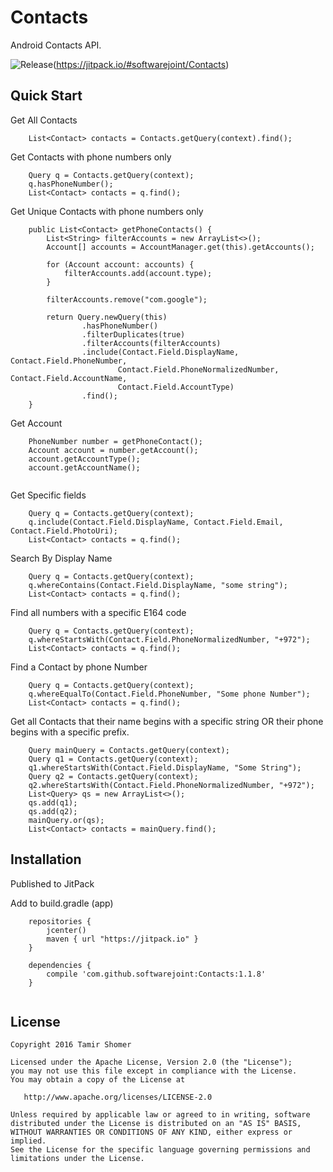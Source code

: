 # Contacts

Android Contacts API.

![Release](https://jitpack.io/v/softwarejoint/Contacts.svg)(https://jitpack.io/#softwarejoint/Contacts)

## Quick Start

Get All Contacts 

```
    List<Contact> contacts = Contacts.getQuery(context).find();
```

Get Contacts with phone numbers only

```
    Query q = Contacts.getQuery(context);
    q.hasPhoneNumber();
    List<Contact> contacts = q.find();
```

Get Unique Contacts with phone numbers only

```
    public List<Contact> getPhoneContacts() {
        List<String> filterAccounts = new ArrayList<>();
        Account[] accounts = AccountManager.get(this).getAccounts();
        
        for (Account account: accounts) {
            filterAccounts.add(account.type);
        }
        
        filterAccounts.remove("com.google");
        
        return Query.newQuery(this)
                .hasPhoneNumber()
                .filterDuplicates(true)
                .filterAccounts(filterAccounts)
                .include(Contact.Field.DisplayName, Contact.Field.PhoneNumber,
                        Contact.Field.PhoneNormalizedNumber, Contact.Field.AccountName,
                        Contact.Field.AccountType)
                .find();
    }
```

Get Account
```
    PhoneNumber number = getPhoneContact();
    Account account = number.getAccount();
    account.getAccountType();
    account.getAccountName();
    
```

Get Specific fields

```
    Query q = Contacts.getQuery(context);
    q.include(Contact.Field.DisplayName, Contact.Field.Email, Contact.Field.PhotoUri);
    List<Contact> contacts = q.find();
```

Search By Display Name

```
    Query q = Contacts.getQuery(context);
    q.whereContains(Contact.Field.DisplayName, "some string");
    List<Contact> contacts = q.find();
```

Find all numbers with a specific E164 code

```
    Query q = Contacts.getQuery(context);
    q.whereStartsWith(Contact.Field.PhoneNormalizedNumber, "+972");
    List<Contact> contacts = q.find();
```

Find a Contact by phone Number

```
    Query q = Contacts.getQuery(context);
    q.whereEqualTo(Contact.Field.PhoneNumber, "Some phone Number");
    List<Contact> contacts = q.find();
```

Get all Contacts that their name begins with a specific string OR their phone begins with a specific prefix.

```
    Query mainQuery = Contacts.getQuery(context);
    Query q1 = Contacts.getQuery(context);
    q1.whereStartsWith(Contact.Field.DisplayName, "Some String");
    Query q2 = Contacts.getQuery(context);
    q2.whereStartsWith(Contact.Field.PhoneNormalizedNumber, "+972");
    List<Query> qs = new ArrayList<>();
    qs.add(q1);
    qs.add(q2);
    mainQuery.or(qs);
    List<Contact> contacts = mainQuery.find();

```

## Installation

Published to JitPack

Add to build.gradle (app)
```
    repositories {
        jcenter()
        maven { url "https://jitpack.io" }
    }

    dependencies {
        compile 'com.github.softwarejoint:Contacts:1.1.8'
    }
    
```

## License

    Copyright 2016 Tamir Shomer

    Licensed under the Apache License, Version 2.0 (the "License");
    you may not use this file except in compliance with the License.
    You may obtain a copy of the License at

       http://www.apache.org/licenses/LICENSE-2.0

    Unless required by applicable law or agreed to in writing, software
    distributed under the License is distributed on an "AS IS" BASIS,
    WITHOUT WARRANTIES OR CONDITIONS OF ANY KIND, either express or implied.
    See the License for the specific language governing permissions and
    limitations under the License.
